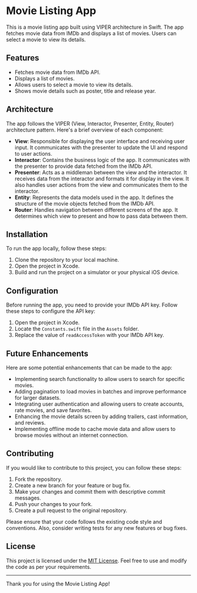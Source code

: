 # Movie Listing App

This is a movie listing app built using VIPER architecture in Swift. The app fetches movie data from IMDb and displays a list of movies. Users can select a movie to view its details.

## Features

- Fetches movie data from IMDb API.
- Displays a list of movies.
- Allows users to select a movie to view its details.
- Shows movie details such as poster, title and release year.

## Architecture

The app follows the VIPER (View, Interactor, Presenter, Entity, Router) architecture pattern. Here's a brief overview of each component:

- **View**: Responsible for displaying the user interface and receiving user input. It communicates with the presenter to update the UI and respond to user actions.
- **Interactor**: Contains the business logic of the app. It communicates with the presenter to provide data fetched from the IMDb API.
- **Presenter**: Acts as a middleman between the view and the interactor. It receives data from the interactor and formats it for display in the view. It also handles user actions from the view and communicates them to the interactor.
- **Entity**: Represents the data models used in the app. It defines the structure of the movie objects fetched from the IMDb API.
- **Router**: Handles navigation between different screens of the app. It determines which view to present and how to pass data between them.

## Installation

To run the app locally, follow these steps:

1. Clone the repository to your local machine.
2. Open the project in Xcode.
3. Build and run the project on a simulator or your physical iOS device.

## Configuration

Before running the app, you need to provide your IMDb API key. Follow these steps to configure the API key:

1. Open the project in Xcode.
2. Locate the `Constants.swift` file in the `Assets` folder.
3. Replace the value of `readAccessToken` with your IMDb API key.

## Future Enhancements

Here are some potential enhancements that can be made to the app:

- Implementing search functionality to allow users to search for specific movies.
- Adding pagination to load movies in batches and improve performance for larger datasets.
- Integrating user authentication and allowing users to create accounts, rate movies, and save favorites.
- Enhancing the movie details screen by adding trailers, cast information, and reviews.
- Implementing offline mode to cache movie data and allow users to browse movies without an internet connection.

## Contributing

If you would like to contribute to this project, you can follow these steps:

1. Fork the repository.
2. Create a new branch for your feature or bug fix.
3. Make your changes and commit them with descriptive commit messages.
4. Push your changes to your fork.
5. Create a pull request to the original repository.

Please ensure that your code follows the existing code style and conventions. Also, consider writing tests for any new features or bug fixes.

## License

This project is licensed under the [MIT License](LICENSE). Feel free to use and modify the code as per your requirements.

---

Thank you for using the Movie Listing App!